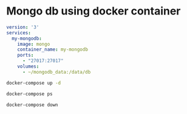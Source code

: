 # Mongo db using docker container

```yml
version: '3'
services:
  my-mongodb:
    image: mongo
    container_name: my-mongodb
    ports:
      - "27017:27017"
    volumes:
      - ~/mongodb_data:/data/db
```
```sh
docker-compose up -d
```
```sh
docker-compose ps
```
```sh
docker-compose down
```